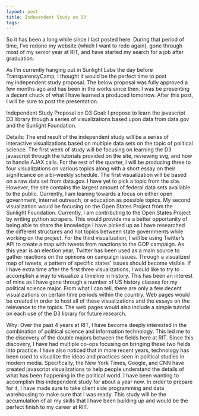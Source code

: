 ```yaml
---
layout: post
title: Independent Study on D3
tags: 
---
```

So it has been a long while since I last posted here. During that period of time, I’ve redone my website (which I want to redo again), gone through most of my senior year at RIT, and have started my search for a job after graduation.

As I’m currently hanging out in Sunlight Labs the day before TransparencyCamp, I thought it would be the perfect time to post my independent study proposal. The below proposal was fully approved a few months ago and has been in the works since then. I was be presenting a decent chuck of what I have learned a produced tomorrow. After this post, I will be sure to post the presentation.


Independent Study Proposal on D3
Goal:
I propose to learn the javascript D3 library though a series of visualizations based upon data from data.gov and the Sunlight Foundation.

Details:
The end result of the independent study will be a series of interactive visualizations based on multiple data sets on the topic of political science. The first week of study will be focusing on learning the D3 javascript through the tutorials provided on the site, reviewing svg, and how to handle AJAX calls. For the rest of the quarter, I will be producing three to four visualizations on various topics along with a short essay on their significance on a bi-weekly schedule.
The first visualization will be based on a raw data set from data.gov. I have yet to pick a topic from the site. However, the site contains the largest amount of federal data sets available to the public. Currently, I am leaning towards a focus on either open government, internet outreach, or education as possible topics.
My second visualization would be focusing on the Open States Project from the Sunlight Foundation. Currently, I am contributing to the Open States Project by writing python scrapers. This would provide me a better opportunity of being able to share the knowledge I have picked up as I have researched the different structures and hot topics between state governments while working on the project.
For the third visualization, I will be using Twitter’s API to create a map with tweets from reactions to the GOP campaign. As this year is an election year, Twitter has been used as a main source to gather reactions on the opinions on campaign issues. Through a visualized map of tweets, a pattern of specific states’ issues should become visible.
If I have extra time after the first three visualizations, I would like to try to accomplish a way to visualize a timeline in history. This has been an interest of mine as I have gone through a number of US history classes for my political science major. From what I can tell, there are only a few decent visualizations on certain time periods within the country.
Web pages would be created in order to host all of these visualizations and the essays on the relevance to the topics. The web pages would also include a simple tutorial on each use of the D3 library for future research.

Why:
Over the past 4 years at RIT, I have become deeply interested in the combination of political science and information technology. This led me to the discovery of the double majors between the fields here at RIT. Since this discovery, I have had multiple co-ops focusing on bringing these two fields into practice. I have also noticed that in more recent years, technology has been used to visualize the ideas and practices seen in political studies in modern media. Specifically, the New York Times, Google, and CNN have created javascript visualizations to help people understand the details of what has been happening in the political world.
I have been wanting to accomplish this independent study for about a year now. In order to prepare for it, I have made sure to take client side programming and data warehousing to make sure that I was ready. This study will be the accumulation of all my skills that I have been building up and would be the perfect finish to my career at RIT.
